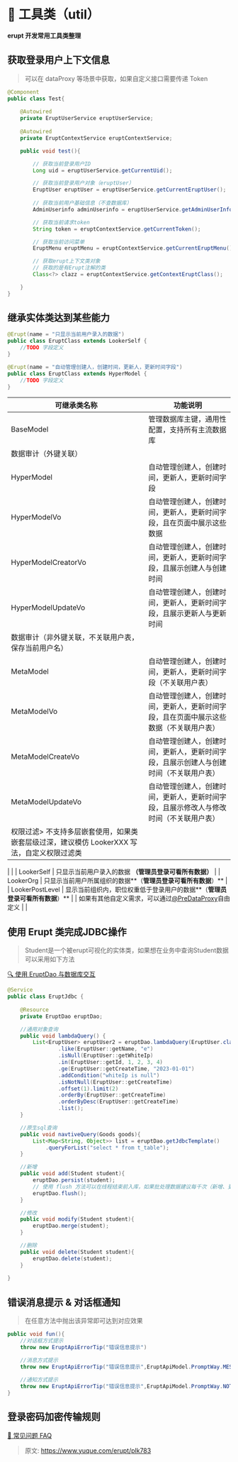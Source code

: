 # 🦊 工具类（util）

**erupt 开发常用工具类整理**


## 获取登录用户上下文信息
> 可以在 dataProxy 等场景中获取，如果自定义接口需要传递 Token

```java
@Component
public class Test{
    
    @Autowired
    private EruptUserService eruptUserService;
    
    @Autowired
    private EruptContextService eruptContextService;

    public void test(){

        // 获取当前登录用户ID
        Long uid = eruptUserService.getCurrentUid();

        // 获取当前登录用户对象（eruptUser）
        EruptUser eruptUser = eruptUserService.getCurrentEruptUser();
        
        // 获取当前用户基础信息（不查数据库）
        AdminUserinfo adminUserinfo = eruptUserService.getAdminUserInfo();

        // 获取当前请求token
        String token = eruptContextService.getCurrentToken();

        // 获取当前访问菜单
        EruptMenu eruptMenu = eruptContextService.getCurrentEruptMenu();

        // 获取erupt上下文类对象
        // 获取的是有Erupt注解的类
        Class<?> clazz = eruptContextService.getContextEruptClass();

    }
}
```

## 

## 继承实体类达到某些能力
```java
@Erupt(name = "只显示当前用户录入的数据")
public class EruptClass extends LookerSelf {
	//TODO 字段定义
}

@Erupt(name = "自动管理创建人，创建时间，更新人，更新时间字段")
public class EruptClass extends HyperModel {
	//TODO 字段定义
}
```
| 可继承类名称 | 功能说明 |
| --- | --- |
| BaseModel | 管理数据库主键，通用性配置，支持所有主流数据库 |
| 数据审计（外键关联） |  |
| HyperModel | 自动管理创建人，创建时间，更新人，更新时间字段 |
| HyperModelVo | 自动管理创建人，创建时间，更新人，更新时间字段，且在页面中展示这些数据 |
| HyperModelCreatorVo | 自动管理创建人，创建时间，更新人，更新时间字段，且展示创建人与创建时间 |
| HyperModelUpdateVo | 自动管理创建人，创建时间，更新人，更新时间字段，且展示更新人与更新时间 |
| 数据审计（非外键关联，不关联用户表，保存当前用户名） |  |
| MetaModel | 自动管理创建人，创建时间，更新人，更新时间字段（不关联用户表） |
| MetaModelVo | 自动管理创建人，创建时间，更新人，更新时间字段，且在页面中展示这些数据（不关联用户表） |
| MetaModelCreateVo | 自动管理创建人，创建时间，更新人，更新时间字段，且展示创建人与创建时间（不关联用户表） |
| MetaModelUpdateVo | 自动管理创建人，创建时间，更新人，更新时间字段，且展示修改人与修改时间（不关联用户表） |
| 权限过滤> 不支持多层嵌套使用，如果类嵌套层级过深，建议模仿 LookerXXX 写法，自定义权限过滤类

 |  |
| LookerSelf | 只显示当前用户录入的数据      **（**管理员登录可看所有数据**）** |
| LookerOrg | 只显示当前用户所属组织的数据**（**管理员登录可看所有数据**）** |
| LookerPostLevel | 显示当前组织内，职位权重低于登录用户的数据**（**管理员登录可看所有数据**）** |
| 如果有其他自定义需求，可以通过[@PreDataProxy](https://www.yuque.com/erupts/erupt/nruzv8)自由定义 |  |



## 使用 Erupt 类完成JDBC操作
> Student是一个被erupt可视化的实体类，如果想在业务中查询Student数据可以采用如下方法

[🔍 使用 EruptDao 与数据库交互](https://www.yuque.com/erupts/erupt/wgc30d?view=doc_embed&inner=mxI1r)
```java
@Service
public class EruptJdbc {
    
    @Resource
    private EruptDao eruptDao;

    //通用对象查询
    public void lambdaQuery() {
        List<EruptUser> eruptUser2 = eruptDao.lambdaQuery(EruptUser.class)
                .like(EruptUser::getName, "e")
                .isNull(EruptUser::getWhiteIp)
                .in(EruptUser::getId, 1, 2, 3, 4)
                .ge(EruptUser::getCreateTime, "2023-01-01")
                .addCondition("whiteIp is null")
                .isNotNull(EruptUser::getCreateTime)
                .offset(1).limit(2)
                .orderBy(EruptUser::getCreateTime)
                .orderByDesc(EruptUser::getCreateTime)
                .list();
    }

    //原生sql查询
    public void navtiveQuery(Goods goods){
        List<Map<String, Object>> list = eruptDao.getJdbcTemplate()
            .queryForList("select * from t_table");
    }

    //新增
    public void add(Student student){
        eruptDao.persist(student);
        // 使用 flush 方法可以在线程结束前入库，如果批处理数据建议每千次（新增、更新、删除）调用一次 flush
        eruptDao.flush();
    }

    //修改
    public void modify(Student student){
        eruptDao.merge(student);
    }

    //删除
    public void delete(Student student){
        eruptDao.delete(student);
    }
   
}
```


## 错误消息提示 & 对话框通知
> 在任意方法中抛出该异常即可达到对应效果

```java
public void fun(){
    //对话框方式提示
    throw new EruptApiErrorTip("错误信息提示")

    //消息方式提示
    throw new EruptApiErrorTip("错误信息提示",EruptApiModel.PromptWay.MESSAGE)
        
    //通知方式提示
    throw new EruptApiErrorTip("错误信息提示",EruptApiModel.PromptWay.NOTIFY)
}
```

## 


## 登录密码加密传输规则
[ 🔭 常见问题 FAQ](https://www.yuque.com/erupts/erupt/vr4md2?view=doc_embed&inner=jgebi)


> 原文: <https://www.yuque.com/erupt/plk783>